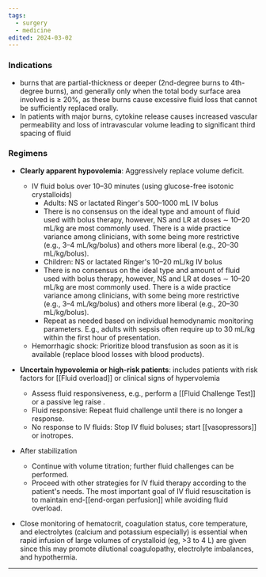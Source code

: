 ```yaml
---
tags:
  - surgery
  - medicine
edited: 2024-03-02
---
```

### Indications
- burns that are partial-thickness or deeper (2nd-degree burns to 4th-degree burns), and generally only when the total body surface area involved is ≥ 20%, as these burns cause excessive fluid loss that cannot be sufficiently replaced orally. 
- In patients with major burns, cytokine release causes increased vascular permeability and loss of intravascular volume leading to significant third spacing of fluid
### Regimens
- **Clearly apparent hypovolemia**: Aggressively replace volume deficit. 
    - IV fluid bolus over 10–30 minutes (using glucose-free isotonic crystalloids)
        - Adults: NS or lactated Ringer's 500–1000 mL IV bolus 
        - There is no consensus on the ideal type and amount of fluid used with bolus therapy, however, NS and LR at doses ∼ 10–20 mL/kg are most commonly used. There is a wide practice variance among clinicians, with some being more restrictive (e.g., 3–4 mL/kg/bolus) and others more liberal (e.g., 20–30 mL/kg/bolus). 
		- Children: NS or lactated Ringer's 10–20 mL/kg IV bolus
		- There is no consensus on the ideal type and amount of fluid used with bolus therapy, however, NS and LR at doses ∼ 10–20 mL/kg are most commonly used. There is a wide practice variance among clinicians, with some being more restrictive (e.g., 3–4 mL/kg/bolus) and others more liberal (e.g., 20–30 mL/kg/bolus). 
		- Repeat as needed based on individual hemodynamic monitoring parameters. E.g., adults with sepsis often require up to 30 mL/kg within the first hour of presentation. 
	- Hemorrhagic shock: Prioritize blood transfusion as soon as it is available (replace blood losses with blood products).

- **Uncertain hypovolemia or high-risk patients**: includes patients with risk factors for [[Fluid overload]] or clinical signs of hypervolemia
    - Assess fluid responsiveness, e.g., perform a [[Fluid Challenge Test]] or a passive leg raise . 
    - Fluid responsive: Repeat fluid challenge until there is no longer a response.
    - No response to IV fluids: Stop IV fluid boluses; start [[vasopressors]] or inotropes.
- After stabilization
    - Continue with volume titration; further fluid challenges can be performed.
    - Proceed with other strategies for IV fluid therapy according to the patient's needs.
The most important goal of IV fluid resuscitation is to maintain end-[[end-organ perfusion]] while avoiding fluid overload.
- Close monitoring of hematocrit, coagulation status, core temperature, and electrolytes (calcium and potassium especially) is essential when rapid infusion of large volumes of crystalloid (eg, >3 to 4 L) are given since this may promote dilutional coagulopathy, electrolyte imbalances, and hypothermia.


---
